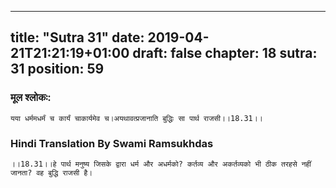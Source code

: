 
---
title: "Sutra 31"
date: 2019-04-21T21:21:19+01:00
draft: false
chapter: 18
sutra: 31
position: 59
---
### मूल श्लोकः:
```
यया धर्ममधर्मं च कार्यं चाकार्यमेव च।अयथावत्प्रजानाति बुद्धिः सा पार्थ राजसी।।18.31।।

```

### Hindi Translation By Swami Ramsukhdas
```
।।18.31।।हे पार्थ मनुष्य जिसके द्वारा धर्म और अधर्मको? कर्तव्य और अकर्तव्यको भी ठीक तरहसे नहीं जानता? वह बुद्धि राजसी है।

```

